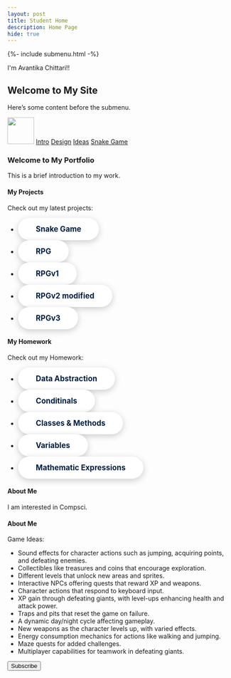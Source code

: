 ```yaml
---
layout: post
title: Student Home
description: Home Page
hide: true
---
```



{%- include submenu.html -%}


I'm Avantika Chittari!!
## Welcome to My Site


Here’s some content before the submenu.


<!-- Begin submenu -->
<div class="submenu">
   <td><img src="{{site.baseurl}}/images/logo.png" height="60" title="Submenu Navigation with direct code" alt=""></td>
       <td><a href="{{site.baseurl}}/nav/intro/intro">Intro</a></td>
       <td><a href="{{site.baseurl}}/nav/design/design">Design</a></td>
       <td><a href="{{site.baseurl}}/nav/ideas">Ideas</a></td>
       <td><a href="{{site.baseurl}}/nav/snake">Snake Game</a></td>
</div>
<!-- End submenu -->




<div>
    <h3>Welcome to My Portfolio</h3>
    <p>This is a brief introduction to my work.</p>
</div>


<div id="mystyle">
    <h4>My Projects</h4>
    <p>Check out my latest projects:</p>
    <ul>
        <li><a href="https://avantikachittari.github.io/Avantika_2025_2/rpg/">Snake Game</a></li>
        <li><a href="https://avantikachittari.github.io/Avantika_2025_2/rpg/">RPG</a></li>
        <li><a href="https://avantikachittari.github.io/Avantika_2025_2/rpgv1/">RPGv1</a></li>
        <li><a href="https://avantikachittari.github.io/Avantika_2025_2/rpgv2/">RPGv2 modified</a></li>
        <li><a href="https://avantikachittari.github.io/Avantika_2025_2/rpgv3/">RPGv3</a></li>
    </ul>
</div>
<div id="mystyle">
    <h4>My Homework</h4>
    <p>Check out my Homework:</p>
    <ul>
        <li><a href="https://github.com/avantikachittari/Avantika_2025_2/tree/main/_notebooks/Sprint2/Data_Abstractions">Data Abstraction</a></li>
        <li><a href="https://github.com/avantikachittari/Avantika_2025_2/tree/main/_notebooks/Sprint2/Conditions">Conditinals</a></li>
        <li><a href="https://github.com/avantikachittari/Avantika_2025_2/tree/main/_notebooks/Sprint2/Classes_and_Methods">Classes & Methods</a></li>
        <li><a href="https://github.com/avantikachittari/Avantika_2025_2/blob/main/_layouts/Variables/2024-10-28-variables_hw.ipynb">Variables</a></li>
        <li><a href="https://github.com/avantikachittari/Avantika_2025_2/tree/main/_layouts/Mathematic_Expressions">Mathematic Expressions</a></li>
    </ul>
</div>

<div>
    <h4>About Me</h4>
    <p>I am interested in Compsci.</p>

</div>
<h4>About Me</h4>
<p>Game Ideas:</p>
<ul>
    <li>Sound effects for character actions such as jumping, acquiring points, and defeating enemies.</li>
    <li>Collectibles like treasures and coins that encourage exploration.</li>
    <li>Different levels that unlock new areas and sprites.</li>
    <li>Interactive NPCs offering quests that reward XP and weapons.</li>
    <li>Character actions that respond to keyboard input.</li>
    <li>XP gain through defeating giants, with level-ups enhancing health and attack power.</li>
    <li>Traps and pits that reset the game on failure.</li>
    <li>A dynamic day/night cycle affecting gameplay.</li>
    <li>New weapons as the character levels up, with varied effects.</li>
    <li>Energy consumption mechanics for actions like walking and jumping.</li>
    <li>Maze quests for added challenges.</li>
    <li>Multiplayer capabilities for teamwork in defeating giants.</li>
</ul>


<div id="mystyle">
    <button onclick="alert('Thank you for pressing this button!')">Subscribe</button>
</div>



<style>
    
    #mystyle a {
        padding: 15px 40px;
        background-color: #fff; /* White button */
        color: #001f3f; /* Navy text */
        text-decoration: none;
        border-radius: 30px;
        font-size: 1.2em;
        font-weight: bold;
        transition: background-color 0.3s ease, transform 0.3s ease;
        box-shadow: 0px 4px 15px rgba(0, 0, 0, 0.2);
        display: inline-block;
    }
    #mystyle a:hover {
        background-color: #f4f4f9; /* Light gray on hover */
        transform: scale(1.05);
    }
</style>

